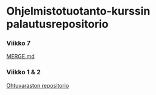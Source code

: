 # Ohjelmistotuotanto-kurssin palautusrepositorio

### Viikko 7
[MERGE.md](https://github.com/joonas-a/ohtu2022/blob/main/viikko7/MERGE.md)


### Viikko 1 & 2
[Ohtuvaraston repositorio](https://github.com/joonas-a/ohtuvarasto)

